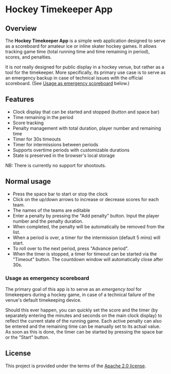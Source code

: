 # Hockey Timekeeper App

## Overview

The **Hockey Timekeeper App** is a simple web application designed to serve as a scoreboard for amateur ice or inline skater hockey games. It allows tracking game time (total running time and time remaining in period), scores, and penalties.

It is _not_ really designed for public display in a hockey venue, but rather as a tool for the timekeeper. More specifically, its primary use case is to serve as an emergency backup in case of technical issues with the official scoreboard. (See [Usage as emergency scoreboard](#usage-as-emergency-scoreboard) below.)

<!-- for a display see e.g. https://scorecount.com/ice-hockey/ -->

## Features

- Clock display that can be started and stopped (button and space bar)
- Time remaining in the period
- Score tracking
- Penalty management with total duration, player number and remaining time
- Timer for 30s timeouts
- Timer for intermissions between periods
- Supports overtime periods with customizable durations
- State is preserved in the browser's local storage

NB: There is currently no support for shootouts.

## Normal usage

- Press the space bar to start or stop the clock
- Click on the up/down arrows to increase or decrease scores for each team.
- The names of the teams are editable
- Enter a penalty by pressing the "Add penalty" button. Input the player number and the penalty duration.
- When completed, the penalty will be automatically be removed from the list.
- When a period is over, a timer for the intermission (default 5 mins) will start.
- To roll over to the next period, press "Advance period".
- When the timer is stopped, a timer for timeout can be started via the "Timeout" button.
  The countdown window will automatically close after 30s.

### Usage as emergency scoreboard

The primary goal of this app is to serve as an _emergency tool_ for timekeepers during a hockey game, in case of a technical failure of the venue's default timekeeping device.

Should this ever happen, you can quickly set the score and the timer (by separately entering the minutes and seconds on the main clock display) to reflect the current state of the running game. Each active penalty can also be entered and the remaining time can be manually set to its actual value. As soon as this is done, the timer can be started by pressing the space bar or the "Start" button.

## License

This project is provided under the terms of the [Apache 2.0 license](https://www.apache.org/licenses/LICENSE-2.0.txt).
